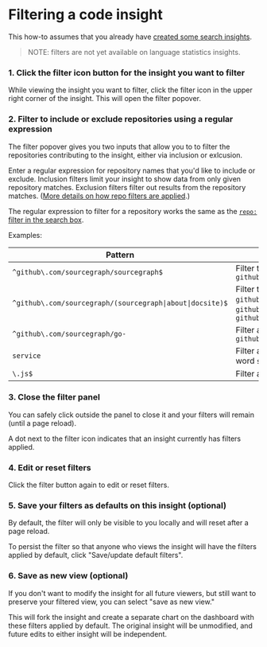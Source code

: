 # Filtering a code insight

This how-to assumes that you already have [created some search insights](../quickstart.md).

> NOTE: filters are not yet available on language statistics insights. 

### 1. Click the filter icon button for the insight you want to filter

While viewing the insight you want to filter, click the filter icon in the upper right corner of the insight. This will open the filter popover. 

### 2. Filter to include or exclude repositories using a regular expression

The filter popover gives you two inputs that allow you to to filter the repositories contributing to the insight, either via inclusion or exlcusion. 

Enter a regular expression for repository names that you'd like to include or exclude. Inclusion filters limit your insight to show data from only given repository matches. Exclusion filters filter out results from the repository matches. ([More details on how repo filters are applied](../explanations/code_insights_filters.md#repo-filters).)

The regular expression to filter for a repository works the same as the [`repo:` filter in the search box](../../code_search/reference/queries.md#keywords-all-searches).

Examples:

| Pattern | Explanation |
|---------|-------------|
| `^github\.com/sourcegraph/sourcegraph$` | Filter the specific repository `github.com/sourcegraph/sourcegraph` |
| `^github\.com/sourcegraph/(sourcegraph\|about\|docsite)$` | Filter the specific repositories `github.com/sourcegraph/sourcegraph`, `github.com/sourcegraph/about` and `github.com/sourcegraph/docsite` |
| `^github\.com/sourcegraph/go-` | Filter all repositories that start with `github.com/sourcegraph/go-` |
| `service` | Filter all repositories that contain the word `service` in their name |
| `\.js$` | Filter all repositories that end in `.js` |

### 3. Close the filter panel 

You can safely click outside the panel to close it and your filters will remain (until a page reload).

A dot next to the filter icon indicates that an insight currently has filters applied.

### 4. Edit or reset filters

Click the filter button again to edit or reset filters. 

### 5. Save your filters as defaults on this insight (optional)

By default, the filter will only be visible to you locally and will reset after a page reload.

To persist the filter so that anyone who views the insight will have the filters applied by default, click "Save/update default filters".

### 6. Save as new view (optional)

If you don't want to modify the insight for all future viewers, but still want to preserve your filtered view, you can select "save as new view." 

This will fork the insight and create a separate chart on the dashboard with these filters applied by default. The original insight will be unmodified, and future edits to either insight will be independent. 

